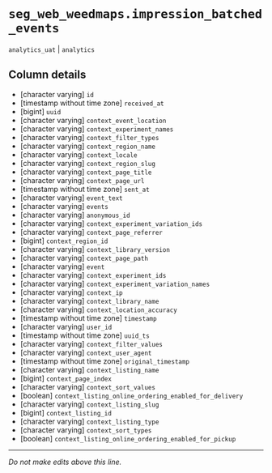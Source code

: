 # `seg_web_weedmaps.impression_batched_events`
`analytics_uat` | `analytics`

## Column details
* [character varying] `id`
* [timestamp without time zone] `received_at`
* [bigint]    `uuid`
* [character varying] `context_event_location`
* [character varying] `context_experiment_names`
* [character varying] `context_filter_types`
* [character varying] `context_region_name`
* [character varying] `context_locale`
* [character varying] `context_region_slug`
* [character varying] `context_page_title`
* [character varying] `context_page_url`
* [timestamp without time zone] `sent_at`
* [character varying] `event_text`
* [character varying] `events`
* [character varying] `anonymous_id`
* [character varying] `context_experiment_variation_ids`
* [character varying] `context_page_referrer`
* [bigint]    `context_region_id`
* [character varying] `context_library_version`
* [character varying] `context_page_path`
* [character varying] `event`
* [character varying] `context_experiment_ids`
* [character varying] `context_experiment_variation_names`
* [character varying] `context_ip`
* [character varying] `context_library_name`
* [character varying] `context_location_accuracy`
* [timestamp without time zone] `timestamp`
* [character varying] `user_id`
* [timestamp without time zone] `uuid_ts`
* [character varying] `context_filter_values`
* [character varying] `context_user_agent`
* [timestamp without time zone] `original_timestamp`
* [character varying] `context_listing_name`
* [bigint]    `context_page_index`
* [character varying] `context_sort_values`
* [boolean]   `context_listing_online_ordering_enabled_for_delivery`
* [character varying] `context_listing_slug`
* [bigint]    `context_listing_id`
* [character varying] `context_listing_type`
* [character varying] `context_sort_types`
* [boolean]   `context_listing_online_ordering_enabled_for_pickup`

-------------------------------------------------------------------------------
*Do not make edits above this line.*
